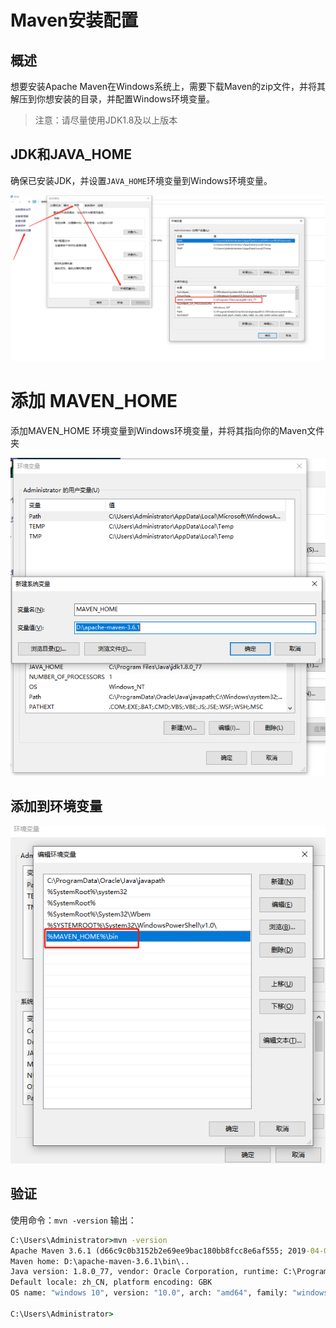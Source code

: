 # **Maven安装配置**
## **概述**
想要安装Apache Maven在Windows系统上，需要下载Maven的zip文件，并将其解压到你想安装的目录，并配置Windows环境变量。

> 注意：请尽量使用JDK1.8及以上版本
## **JDK和JAVA_HOME**
确保已安装JDK，并设置`JAVA_HOME`环境变量到Windows环境变量。

![JAVA环境变量](/assets/maven/yky-1578321747.png)

# **添加 MAVEN_HOME**
添加MAVEN_HOME 环境变量到Windows环境变量，并将其指向你的Maven文件夹

![Maven环境变量](/assets/maven/yky-1576253781.png)

## **添加到环境变量**

![添加到环境变量](/assets/maven/yky-1573111370.png)

## **验证**
使用命令：`mvn -version`
输出：
``` cmd
C:\Users\Administrator>mvn -version
Apache Maven 3.6.1 (d66c9c0b3152b2e69ee9bac180bb8fcc8e6af555; 2019-04-05T03:00:29+08:00)
Maven home: D:\apache-maven-3.6.1\bin\..
Java version: 1.8.0_77, vendor: Oracle Corporation, runtime: C:\Program Files\Java\jdk1.8.0_77\jre
Default locale: zh_CN, platform encoding: GBK
OS name: "windows 10", version: "10.0", arch: "amd64", family: "windows"

C:\Users\Administrator>
```